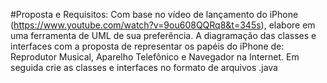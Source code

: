 #Proposta e Requisitos:
Com base no vídeo de lançamento do iPhone (https://www.youtube.com/watch?v=9ou608QQRq8&t=345s), elabore em uma ferramenta de UML de sua preferência. 
A diagramação das classes e interfaces com a proposta de representar os papéis do iPhone de: Reprodutor Musical, 
Aparelho Telefônico e Navegador na Internet. Em seguida crie as classes e interfaces no formato de arquivos .java
